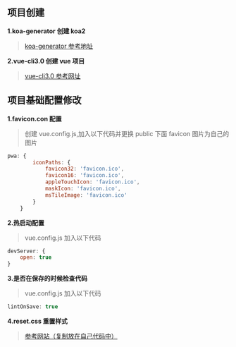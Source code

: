## 项目创建

**1.koa-generator 创建 koa2**

> [koa-generator 参考地址](https://www.jianshu.com/p/1950c3e27618)

**2.vue-cli3.0 创建 vue 项目**

> [vue-cli3.0 参考网址](https://cli.vuejs.org/zh/guide/)

## 项目基础配置修改

**1.favicon.con 配置**

> 创建 vue.config.js,加入以下代码并更换 public 下面 favicon 图片为自己的图片

```javascript
pwa: {
        iconPaths: {
            favicon32: 'favicon.ico',
            favicon16: 'favicon.ico',
            appleTouchIcon: 'favicon.ico',
            maskIcon: 'favicon.ico',
            msTileImage: 'favicon.ico'
        }
    }
```

**2.热启动配置**

> vue.config.js 加入以下代码

```javascript
devServer: {
	open: true
}
```

**3.是否在保存的时候检查代码**

> vue.config.js 加入以下代码

```javascript
lintOnSave: true
```

**4.reset.css 重置样式**

> [参考网站（复制放在自己代码中）]("https://meyerweb.com/eric/tools/css/reset/")
